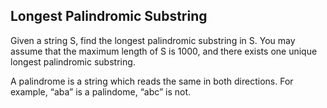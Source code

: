 ## Longest Palindromic Substring

Given a string S, find the longest palindromic substring in S. You may assume that the maximum length of S is 1000, and there exists one unique longest palindromic substring.


A palindrome is a string which reads the same in both directions. For example, “aba” is a palindome, “abc” is not.
